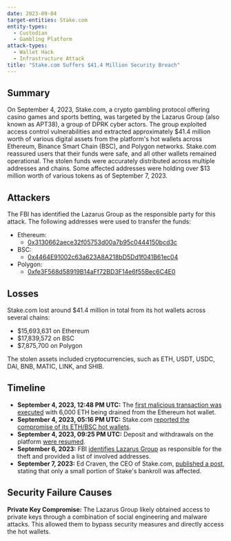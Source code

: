 ```yaml
---
date: 2023-09-04
target-entities: Stake.com
entity-types:
  - Custodian
  - Gambling Platform
attack-types:
  - Wallet Hack
  - Infrastructure Attack
title: "Stake.com Suffers $41.4 Million Security Breach"
---
```


## Summary

On September 4, 2023, Stake.com, a crypto gambling protocol offering casino games and sports betting, was targeted by the Lazarus Group (also known as APT38), a group of DPRK cyber actors. The group exploited access control vulnerabilities and extracted approximately $41.4 million worth of various digital assets from the platform's hot wallets across Ethereum, Binance Smart Chain (BSC), and Polygon networks. Stake.com reassured users that their funds were safe, and all other wallets remained operational. The stolen funds were accurately distributed across multiple addresses and chains. Some affected addresses were holding over $13 million worth of various tokens as of September 7, 2023.

## Attackers

The FBI has identified the Lazarus Group as the responsible party for this attack. The following addresses were used to transfer the funds:

- Ethereum:
    - [0x3130662aece32f05753d00a7b95c0444150bcd3c](https://etherscan.io/address/0x3130662aece32f05753d00a7b95c0444150bcd3c)
- BSC:
    - [0x4464E91002c63a623A8A218bD5Dd1f041B61ec04](https://bscscan.com/address/0x4464E91002c63a623A8A218bD5Dd1f041B61ec04)
- Polygon:
    - [0xfe3F568d58919B14aFf72BD3F14e6f55Bec6C4E0](https://polygonscan.com/address/0xfe3F568d58919B14aFf72BD3F14e6f55Bec6C4E0)

## Losses

Stake.com lost around $41.4 million in total from its hot wallets across several chains:

- $15,693,631 on Ethereum
- $17,839,572 on BSC
- $7,875,700 on Polygon

The stolen assets included cryptocurrencies, such as ETH, USDT, USDC, DAI, BNB, MATIC, LINK, and SHIB.

## Timeline

- **September 4, 2023, 12:48 PM UTC:** The [first malicious transaction was executed](https://etherscan.io/tx/0x98610e0a20b5ebb08c40e78b4d2271ae1fbd4fc3b8783b1bb7a5687918fad54e) with 6,000 ETH being drained from the Ethereum hot wallet.
- **September 4, 2023, 05:16 PM UTC:** Stake.com [reported the compromise of its ETH/BSC hot wallets](https://twitter.com/Stake/status/1698746766076588057).
- **September 4, 2023, 09:25 PM UTC:** Deposit and withdrawals on the platform [were resumed](https://twitter.com/Stake/status/1698809658742637022).
- **September 6, 2023:** FBI [identifies Lazarus Group](https://www.fbi.gov/news/press-releases/fbi-identifies-lazarus-group-cyber-actors-as-responsible-for-theft-of-41-million-from-stakecom) as responsible for the theft and provided a list of involved addresses.
- **September 7, 2023:** Ed Craven, the CEO of Stake.com, [published a post](https://medium.com/@edcraven22/always-moving-forward-reflections-on-the-recent-stake-com-exploit-431105710a2e), stating that only a small portion of Stake's bankroll was affected.

## Security Failure Causes

**Private Key Compromise:** The Lazarus Group likely obtained access to private keys through a combination of social engineering and malware attacks. This allowed them to bypass security measures and directly access the hot wallets.
